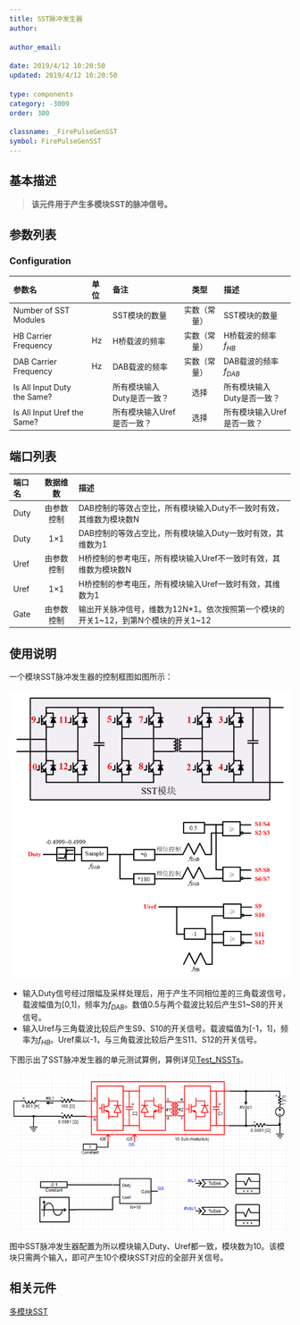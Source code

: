 ```yaml
---
title: SST脉冲发生器
author:

author_email:

date: 2019/4/12 10:20:50
updated: 2019/4/12 10:20:50

type: components
category: -3009
order: 300

classname: _FirePulseGenSST
symbol: FirePulseGenSST
---
```

## 基本描述


> **该元件用于产生多模块SST的脉冲信号。**

## 参数列表
### Configuration
| 参数名 | 单位 | 备注 | 类型 | 描述 |
| :--- | :--- | :--- | :--: | :--- |
| Number of SST Modules |  | SST模块的数量 | 实数（常量） | SST模块的数量 |
| HB Carrier Frequency | Hz | H桥载波的频率 | 实数（常量） | H桥载波的频率$f_{HB}$ |
| DAB Carrier Frequency | Hz | DAB载波的频率 | 实数（常量） | DAB载波的频率$f_{DAB}$ |
| Is All Input Duty the Same? |  | 所有模块输入Duty是否一致？ | 选择 | 所有模块输入Duty是否一致？ |
| Is All Input Uref the Same? |  | 所有模块输入Uref是否一致？ | 选择 | 所有模块输入Uref是否一致？ |


## 端口列表

| 端口名 | 数据维数 | 描述 |
| :--- | :--:  | :--- |
| Duty | 由参数控制 |DAB控制的等效占空比，所有模块输入Duty不一致时有效，其维数为模块数N |
| Duty | 1×1 |DAB控制的等效占空比，所有模块输入Duty一致时有效，其维数为1 |
| Uref | 由参数控制 |H桥控制的参考电压，所有模块输入Uref不一致时有效，其维数为模块数N |
| Uref | 1×1 |H桥控制的参考电压，所有模块输入Uref一致时有效，其维数为1 |
| Gate | 由参数控制 | 输出开关脉冲信号，维数为12N*1。依次按照第一个模块的开关1\~12，到第N个模块的开关1\~12|

## 使用说明
一个模块SST脉冲发生器的控制框图如图所示：

![控制框图](./SSTgen.png)

+ 输入Duty信号经过限幅及采样处理后，用于产生不同相位差的三角载波信号，载波幅值为[0,1]，频率为$f_{DAB}$。数值0.5与两个载波比较后产生S1~S8的开关信号。
+ 输入Uref与三角载波比较后产生S9、S10的开关信号。载波幅值为[-1，1]，频率为$f_{HB}$。Uref乘以-1，与三角载波比较后产生S11、S12的开关信号。

下图示出了SST脉冲发生器的单元测试算例，算例详见[Test_NSSTs](https://www.cloudpss.net/editor/?id=1187)。

![单元测试图](./NSSTs.png)

图中SST脉冲发生器配置为所以模块输入Duty、Uref都一致，模块数为10。该模块只需两个输入，即可产生10个模块SST对应的全部开关信号。
## 相关元件
[多模块SST](../../../comp_PSSelectrical/PowerEletronicModuleComp/NSSTsModule/index.md)
